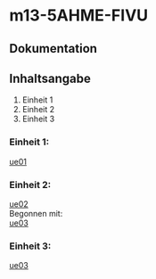 # m13-5AHME-FIVU  
  
## Dokumentation  
  
## Inhaltsangabe

1. Einheit 1  
2. Einheit 2  
3. Einheit 3  

### Einheit 1:

[ue01](https://github.com/HTLMechatronics/m13-5ahme-fivu/tree/frelum13/projects/ue01)

### Einheit 2:

[ue02](https://github.com/HTLMechatronics/m13-5ahme-fivu/tree/frelum13/projects/ue02)  
Begonnen mit:  
[ue03](https://github.com/HTLMechatronics/m13-5ahme-fivu/tree/frelum13/projects/ue03)


### Einheit 3:

[ue03](https://github.com/HTLMechatronics/m13-5ahme-fivu/tree/frelum13/projects/ue03)

